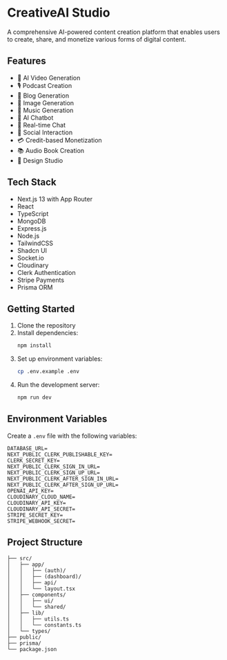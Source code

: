 # CreativeAI Studio

A comprehensive AI-powered content creation platform that enables users to create, share, and monetize various forms of digital content.

## Features

- 🎥 AI Video Generation
- 🎙️ Podcast Creation
- 📝 Blog Generation
- 🎨 Image Generation
- 🎵 Music Generation
- 🤖 AI Chatbot
- 💬 Real-time Chat
- 🎯 Social Interaction
- 💳 Credit-based Monetization
- 📚 Audio Book Creation
- 🎨 Design Studio

## Tech Stack

- Next.js 13 with App Router
- React
- TypeScript
- MongoDB
- Express.js
- Node.js
- TailwindCSS
- Shadcn UI
- Socket.io
- Cloudinary
- Clerk Authentication
- Stripe Payments
- Prisma ORM

## Getting Started

1. Clone the repository
2. Install dependencies:
   ```bash
   npm install
   ```
3. Set up environment variables:
   ```bash
   cp .env.example .env
   ```
4. Run the development server:
   ```bash
   npm run dev
   ```

## Environment Variables

Create a `.env` file with the following variables:

```env
DATABASE_URL=
NEXT_PUBLIC_CLERK_PUBLISHABLE_KEY=
CLERK_SECRET_KEY=
NEXT_PUBLIC_CLERK_SIGN_IN_URL=
NEXT_PUBLIC_CLERK_SIGN_UP_URL=
NEXT_PUBLIC_CLERK_AFTER_SIGN_IN_URL=
NEXT_PUBLIC_CLERK_AFTER_SIGN_UP_URL=
OPENAI_API_KEY=
CLOUDINARY_CLOUD_NAME=
CLOUDINARY_API_KEY=
CLOUDINARY_API_SECRET=
STRIPE_SECRET_KEY=
STRIPE_WEBHOOK_SECRET=
```

## Project Structure

```
├── src/
│   ├── app/
│   │   ├── (auth)/
│   │   ├── (dashboard)/
│   │   ├── api/
│   │   └── layout.tsx
│   ├── components/
│   │   ├── ui/
│   │   └── shared/
│   ├── lib/
│   │   ├── utils.ts
│   │   └── constants.ts
│   └── types/
├── public/
├── prisma/
└── package.json
```
